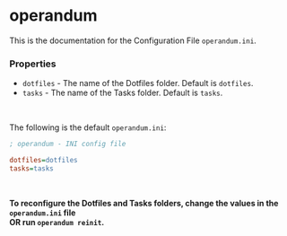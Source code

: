 # operandum
This is the documentation for the Configuration File `operandum.ini`.

### Properties
- `dotfiles` - The name of the Dotfiles folder. Default is `dotfiles`.
- `tasks` - The name of the Tasks folder. Default is `tasks`.

<br>

The following is the default `operandum.ini`:
```ini
; operandum - INI config file

dotfiles=dotfiles
tasks=tasks
```

<br>

**To reconfigure the Dotfiles and Tasks folders, change the values in the `operandum.ini` file
<br>
OR run `operandum reinit`.**
